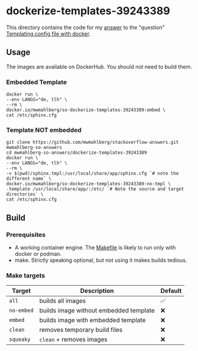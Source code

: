 dockerize-templates-39243389
============================

This directory contains the code for my [answer][a] to the "question"
[Templating config file with docker][q].

Usage
-----

The images are available on DockerHub. You should not need to build them.

### Embedded Template

```plaintext
docker run \
--env LANGS="de, tlh" \
--rm \
docker.io/mwmahlberg/so-dockerize-templates-39243389:embed \
cat /etc/sphinx.cfg
```

### Template NOT embedded

```plaintext
git clone https://github.com/mwmahlberg/stackoverflow-answers.git mwmahlberg-so-answers
cd mwmahlberg-so-answers/dockerize-templates-39243389
docker run \
--env LANGS="de, tlh" \
--rm \
-v $(pwd)/sphinx.tmpl:/usr/local/share/app/sphinx.cfg `# note the different name` \
docker.io/mwmahlberg/so-dockerize-templates-39243389:no-tmpl \
-template /usr/local/share/app/:/etc/ `# Note the source and target directories` \
cat /etc/sphinx.cfg
```

Build
------------

### Prerequisites

* A working container engine. The [Makefile](./Makefile) is likely to run only
   with docker or podman.
* make. Strictly speaking optional, but not using it makes builds tedious.

### Make targets

| Target     | Description                              | Default            |
| ---------- | ---------------------------------------- | :----------------- |
| `all`      | builds all images                        | :white_check_mark: |
| `no-embed` | builds  image without  embedded template | :x:                |
| `embed`    | builds image with embedded template      | :x:                |
| `clean`    | removes temporary build files            | :x:                |
| `squeaky`  | `clean` + removes images                 | :x:                |

[a]: https://stackoverflow.com/a/79603794/1296707
[q]: https://stackoverflow.com/questions/39243389/templating-config-file-with-docker